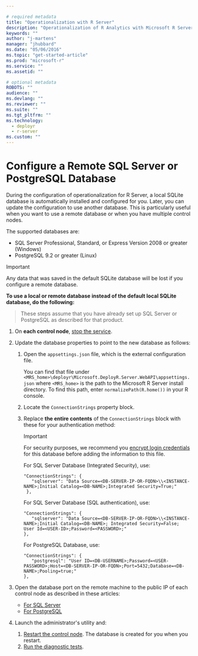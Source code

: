 ```yaml
---

# required metadata
title: "Operationalization with R Server"
description: "Operationalization of R Analytics with Microsoft R Server"
keywords: ""
author: "j-martens"
manager: "jhubbard"
ms.date: "05/06/2016"
ms.topic: "get-started-article"
ms.prod: "microsoft-r"
ms.service: ""
ms.assetid: ""

# optional metadata
ROBOTS: ""
audience: ""
ms.devlang: ""
ms.reviewer: ""
ms.suite: ""
ms.tgt_pltfrm: ""
ms.technology: 
  - deployr
  - r-server
ms.custom: ""
---
```


# Configure a Remote SQL Server or PostgreSQL Database

During the configuration of operationalization for R Server, a local SQLite database is automatically installed and configured for you. Later, you can update the configuration to use another database. This is particularly useful when you want to use a remote database or when you have multiple control nodes. 

The supported databases are:
+ SQL Server Professional, Standard, or Express Version 2008 or greater (Windows)
+ PostgreSQL 9.2 or greater (Linux) 

> [!Important]
> Any data that was saved in the default SQLite database will be lost if you configure a remote database.

<a name="sqlserver"></a>
<a name="postgresql"></a>

**To use a local or remote database instead of the default local SQLite database, do the following:**

> These steps assume that you have already set up SQL Server or PostgreSQL as described for that product.

1.  On **each control node**, [stop the service](admin-utility.md#startstop).

1.  Update the database properties to point to the new database as follows:

    1. Open the `appsettings.json` file, which is the external configuration file. 
    
       You can find that file under `<MRS_home>\deployr\Microsoft.DeployR.Server.WebAPI\appsettings.json` where `<MRS_home>` is the path to the Microsoft R Server install directory. To find this path, enter `normalizePath(R.home())` in your R console.

    1. Locate the `ConnectionStrings` property block.

    1. Replace **the entire contents** of the `ConnectionStrings` block with these for your authentication method:

       > [!Important]
       > For security purposes, we recommend you [encrypt login credentials](admin-utility.md#encrypt) for this database before adding the information to this file.

       For SQL Server Database (Integrated Security), use:
       ``` 
       "ConnectionStrings": {
          "sqlserver": "Data Source=<DB-SERVER-IP-OR-FQDN>\\<INSTANCE-NAME>;Initial Catalog=<DB-NAME>;Integrated Security=True;"
        },
        ```

        For SQL Server Database (SQL authentication), use: 
        ```
        "ConnectionStrings": {
           "sqlserver": "Data Source=<DB-SERVER-IP-OR-FQDN>\\<INSTANCE-NAME>;Initial Catalog=<DB-NAME>; Integrated Security=False; User Id=<USER-ID>;Password=<PASSWORD>;"
        },
        ```

        For PostgreSQL Database, use:
        ```
        "ConnectionStrings": {
           "postgresql": "User ID=<DB-USERNAME>;Password=<USER-PASSWORD>;Host=<DB-SERVER-IP-OR-FQDN>;Port=5432;Database=<DB-NAME>;Pooling=true;"
        },   
        ```

1. Open the database port on the remote machine to the public IP of each control node as described in these articles:
   + [For SQL Server](https://technet.microsoft.com/en-us/library/ms175043(v=sql.130).aspx)
   + [For PostgreSQL](https://www.postgresql.org/docs/current/static/auth-pg-hba-conf.html)
         
1. Launch the administrator's utility and:
   1. [Restart the control node](admin-utility.md#startstop). The database is created for you when you restart.
   1. [Run the diagnostic tests](admin-utility.md#test).